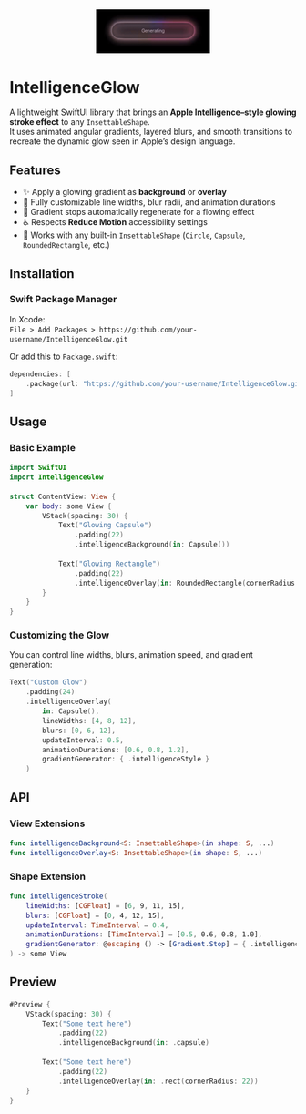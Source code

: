 <center><img src="https://github.com/Livsy90/IntelligenceGlow/blob/main/Demo.gif" width="200"></center>

# IntelligenceGlow

A lightweight SwiftUI library that brings an **Apple Intelligence–style glowing stroke effect** to any `InsettableShape`.  
It uses animated angular gradients, layered blurs, and smooth transitions to recreate the dynamic glow seen in Apple’s design language.

## Features

- ✨ Apply a glowing gradient as **background** or **overlay**  
- 🎨 Fully customizable line widths, blur radii, and animation durations  
- 🌈 Gradient stops automatically regenerate for a flowing effect  
- ♿ Respects **Reduce Motion** accessibility settings  
- 🧩 Works with any built-in `InsettableShape` (`Circle`, `Capsule`, `RoundedRectangle`, etc.)

## Installation

### Swift Package Manager

In Xcode:  
`File > Add Packages > https://github.com/your-username/IntelligenceGlow.git`

Or add this to `Package.swift`:

```swift
dependencies: [
    .package(url: "https://github.com/your-username/IntelligenceGlow.git", from: "1.0.0")
]
```

## Usage

### Basic Example

```swift
import SwiftUI
import IntelligenceGlow

struct ContentView: View {
    var body: some View {
        VStack(spacing: 30) {
            Text("Glowing Capsule")
                .padding(22)
                .intelligenceBackground(in: Capsule())

            Text("Glowing Rectangle")
                .padding(22)
                .intelligenceOverlay(in: RoundedRectangle(cornerRadius: 22))
        }
    }
}
```

### Customizing the Glow

You can control line widths, blurs, animation speed, and gradient generation:

```swift
Text("Custom Glow")
    .padding(24)
    .intelligenceOverlay(
        in: Capsule(),
        lineWidths: [4, 8, 12],
        blurs: [0, 6, 12],
        updateInterval: 0.5,
        animationDurations: [0.6, 0.8, 1.2],
        gradientGenerator: { .intelligenceStyle }
    )
```

## API

### View Extensions

```swift
func intelligenceBackground<S: InsettableShape>(in shape: S, ...)
func intelligenceOverlay<S: InsettableShape>(in shape: S, ...)
```

### Shape Extension

```swift
func intelligenceStroke(
    lineWidths: [CGFloat] = [6, 9, 11, 15],
    blurs: [CGFloat] = [0, 4, 12, 15],
    updateInterval: TimeInterval = 0.4,
    animationDurations: [TimeInterval] = [0.5, 0.6, 0.8, 1.0],
    gradientGenerator: @escaping () -> [Gradient.Stop] = { .intelligenceStyle }
) -> some View
```

## Preview

```swift
#Preview {
    VStack(spacing: 30) {
        Text("Some text here")
            .padding(22)
            .intelligenceBackground(in: .capsule)

        Text("Some text here")
            .padding(22)
            .intelligenceOverlay(in: .rect(cornerRadius: 22))
    }
}
```
